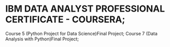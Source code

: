 # IBM DATA ANALYST PROFESSIONAL CERTIFICATE - COURSERA;
Course 5 (Python Project for Data Science)Final Project;
Course 7 (Data Analysis with Python)Final Project;
